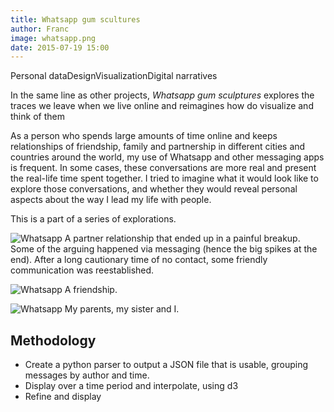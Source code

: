 ```yaml
---
title: Whatsapp gum scultures
author: Franc
image: whatsapp.png
date: 2015-07-19 15:00
---
```


<span class='project-tag'>Personal data</span><span class='project-tag'>Design</span><span class='project-tag'>Visualization</span><span class='project-tag'>Digital narratives</span>

In the same line as other projects, _Whatsapp gum sculptures_ explores the traces we leave when we live online and reimagines how do visualize and think of them

As a person who spends large amounts of time online and keeps relationships of friendship, family and partnership in different cities and countries around the world, my use of Whatsapp and other messaging apps is frequent. In some cases, these conversations are more real and present the real-life time spent together. I tried to imagine what it would look like to explore those conversations, and whether they would reveal personal aspects about the way I lead my life with people.

This is a part of a series of explorations.

![Whatsapp](assets/content/projects/whatsapp01.png)
A partner relationship that ended up in a painful breakup. Some of the arguing happened via messaging (hence the big spikes at the end). After a long cautionary time of no contact, some friendly communication was reestablished.

![Whatsapp](assets/content/projects/whatsapp02.png)
A friendship.

![Whatsapp](assets/content/projects/whatsapp03.png)
My parents, my sister and I.

## Methodology

* Create a python parser to output a JSON file that is usable, grouping messages by author and time.
* Display over a time period and interpolate, using d3
* Refine and display
